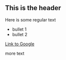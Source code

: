 ## This is the header

Here is some regular text

 * bullet 1
 * bullet 2

[Link to Google](http://www.google.com)


more text

